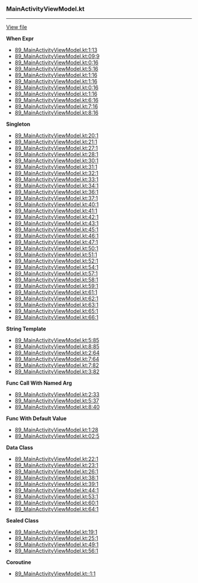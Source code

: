 ### MainActivityViewModel.kt
---
[View file](files/89_MainActivityViewModel.kt)

**When Expr**

 - [89_MainActivityViewModel.kt:1:13](files/89_MainActivityViewModel.kt#L1:)
 - [89_MainActivityViewModel.kt:09:9](files/89_MainActivityViewModel.kt#L09)
 - [89_MainActivityViewModel.kt:0:16](files/89_MainActivityViewModel.kt#L0:)
 - [89_MainActivityViewModel.kt:5:16](files/89_MainActivityViewModel.kt#L5:)
 - [89_MainActivityViewModel.kt:1:16](files/89_MainActivityViewModel.kt#L1:)
 - [89_MainActivityViewModel.kt:1:16](files/89_MainActivityViewModel.kt#L1:)
 - [89_MainActivityViewModel.kt:0:16](files/89_MainActivityViewModel.kt#L0:)
 - [89_MainActivityViewModel.kt:1:16](files/89_MainActivityViewModel.kt#L1:)
 - [89_MainActivityViewModel.kt:6:16](files/89_MainActivityViewModel.kt#L6:)
 - [89_MainActivityViewModel.kt:7:16](files/89_MainActivityViewModel.kt#L7:)
 - [89_MainActivityViewModel.kt:8:16](files/89_MainActivityViewModel.kt#L8:)

**Singleton**

 - [89_MainActivityViewModel.kt:20:1](files/89_MainActivityViewModel.kt#L20)
 - [89_MainActivityViewModel.kt:21:1](files/89_MainActivityViewModel.kt#L21)
 - [89_MainActivityViewModel.kt:27:1](files/89_MainActivityViewModel.kt#L27)
 - [89_MainActivityViewModel.kt:28:1](files/89_MainActivityViewModel.kt#L28)
 - [89_MainActivityViewModel.kt:30:1](files/89_MainActivityViewModel.kt#L30)
 - [89_MainActivityViewModel.kt:31:1](files/89_MainActivityViewModel.kt#L31)
 - [89_MainActivityViewModel.kt:32:1](files/89_MainActivityViewModel.kt#L32)
 - [89_MainActivityViewModel.kt:33:1](files/89_MainActivityViewModel.kt#L33)
 - [89_MainActivityViewModel.kt:34:1](files/89_MainActivityViewModel.kt#L34)
 - [89_MainActivityViewModel.kt:36:1](files/89_MainActivityViewModel.kt#L36)
 - [89_MainActivityViewModel.kt:37:1](files/89_MainActivityViewModel.kt#L37)
 - [89_MainActivityViewModel.kt:40:1](files/89_MainActivityViewModel.kt#L40)
 - [89_MainActivityViewModel.kt:41:1](files/89_MainActivityViewModel.kt#L41)
 - [89_MainActivityViewModel.kt:42:1](files/89_MainActivityViewModel.kt#L42)
 - [89_MainActivityViewModel.kt:43:1](files/89_MainActivityViewModel.kt#L43)
 - [89_MainActivityViewModel.kt:45:1](files/89_MainActivityViewModel.kt#L45)
 - [89_MainActivityViewModel.kt:46:1](files/89_MainActivityViewModel.kt#L46)
 - [89_MainActivityViewModel.kt:47:1](files/89_MainActivityViewModel.kt#L47)
 - [89_MainActivityViewModel.kt:50:1](files/89_MainActivityViewModel.kt#L50)
 - [89_MainActivityViewModel.kt:51:1](files/89_MainActivityViewModel.kt#L51)
 - [89_MainActivityViewModel.kt:52:1](files/89_MainActivityViewModel.kt#L52)
 - [89_MainActivityViewModel.kt:54:1](files/89_MainActivityViewModel.kt#L54)
 - [89_MainActivityViewModel.kt:57:1](files/89_MainActivityViewModel.kt#L57)
 - [89_MainActivityViewModel.kt:58:1](files/89_MainActivityViewModel.kt#L58)
 - [89_MainActivityViewModel.kt:59:1](files/89_MainActivityViewModel.kt#L59)
 - [89_MainActivityViewModel.kt:61:1](files/89_MainActivityViewModel.kt#L61)
 - [89_MainActivityViewModel.kt:62:1](files/89_MainActivityViewModel.kt#L62)
 - [89_MainActivityViewModel.kt:63:1](files/89_MainActivityViewModel.kt#L63)
 - [89_MainActivityViewModel.kt:65:1](files/89_MainActivityViewModel.kt#L65)
 - [89_MainActivityViewModel.kt:66:1](files/89_MainActivityViewModel.kt#L66)

**String Template**

 - [89_MainActivityViewModel.kt:5:85](files/89_MainActivityViewModel.kt#L5:)
 - [89_MainActivityViewModel.kt:8:85](files/89_MainActivityViewModel.kt#L8:)
 - [89_MainActivityViewModel.kt:2:64](files/89_MainActivityViewModel.kt#L2:)
 - [89_MainActivityViewModel.kt:7:64](files/89_MainActivityViewModel.kt#L7:)
 - [89_MainActivityViewModel.kt:7:82](files/89_MainActivityViewModel.kt#L7:)
 - [89_MainActivityViewModel.kt:3:82](files/89_MainActivityViewModel.kt#L3:)

**Func Call With Named Arg**

 - [89_MainActivityViewModel.kt:2:33](files/89_MainActivityViewModel.kt#L2:)
 - [89_MainActivityViewModel.kt:5:37](files/89_MainActivityViewModel.kt#L5:)
 - [89_MainActivityViewModel.kt:8:40](files/89_MainActivityViewModel.kt#L8:)

**Func With Default Value**

 - [89_MainActivityViewModel.kt:1:28](files/89_MainActivityViewModel.kt#L1:)
 - [89_MainActivityViewModel.kt:02:5](files/89_MainActivityViewModel.kt#L02)

**Data Class**

 - [89_MainActivityViewModel.kt:22:1](files/89_MainActivityViewModel.kt#L22)
 - [89_MainActivityViewModel.kt:23:1](files/89_MainActivityViewModel.kt#L23)
 - [89_MainActivityViewModel.kt:26:1](files/89_MainActivityViewModel.kt#L26)
 - [89_MainActivityViewModel.kt:38:1](files/89_MainActivityViewModel.kt#L38)
 - [89_MainActivityViewModel.kt:39:1](files/89_MainActivityViewModel.kt#L39)
 - [89_MainActivityViewModel.kt:44:1](files/89_MainActivityViewModel.kt#L44)
 - [89_MainActivityViewModel.kt:53:1](files/89_MainActivityViewModel.kt#L53)
 - [89_MainActivityViewModel.kt:60:1](files/89_MainActivityViewModel.kt#L60)
 - [89_MainActivityViewModel.kt:64:1](files/89_MainActivityViewModel.kt#L64)

**Sealed Class**

 - [89_MainActivityViewModel.kt:19:1](files/89_MainActivityViewModel.kt#L19)
 - [89_MainActivityViewModel.kt:25:1](files/89_MainActivityViewModel.kt#L25)
 - [89_MainActivityViewModel.kt:49:1](files/89_MainActivityViewModel.kt#L49)
 - [89_MainActivityViewModel.kt:56:1](files/89_MainActivityViewModel.kt#L56)

**Coroutine**

 - [89_MainActivityViewModel.kt::1:1](files/89_MainActivityViewModel.kt#L:1)

